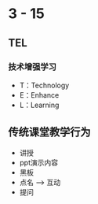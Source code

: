 # 3 - 15

## TEL

### 技术增强学习

- T：Technology
- E：Enhance
- L：Learning

## 传统课堂教学行为

- 讲授
- ppt演示内容
- 黑板
- 点名 ——> 互动
- 提问